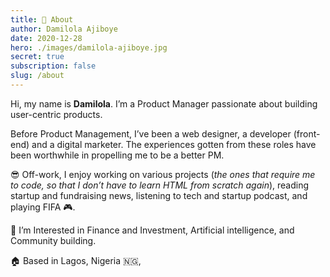 ```yaml
---
title: 👋 About
author: Damilola Ajiboye
date: 2020-12-28
hero: ./images/damilola-ajiboye.jpg
secret: true
subscription: false
slug: /about
---
```


 Hi, my name is **Damilola**. I’m a Product Manager passionate about building user-centric products.

Before Product Management, I’ve been a web designer, a developer (front-end) and a digital marketer. The experiences gotten from these roles have been worthwhile in propelling me to be a better PM. 

😎 Off-work, I enjoy working on various projects (_the ones that require me to code, so that I don’t have to learn HTML from scratch again_), reading startup and fundraising news, listening to tech and startup podcast, and playing FIFA   🎮.

🎯 I’m Interested in Finance and Investment, Artificial intelligence, and Community building.

🏠 Based in Lagos, Nigeria 🇳🇬,
